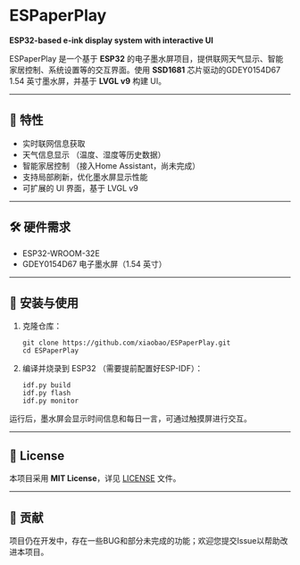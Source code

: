 # ESPaperPlay

**ESP32-based e-ink display system with interactive UI**  

ESPaperPlay 是一个基于 **ESP32** 的电子墨水屏项目，提供联网天气显示、智能家居控制、系统设置等的交互界面。使用 **SSD1681** 芯片驱动的GDEY0154D67 1.54 英寸墨水屏，并基于 **LVGL v9** 构建 UI。

---

## 🌟 特性

- 实时联网信息获取 
- 天气信息显示 （温度、湿度等历史数据）  
- 智能家居控制 （接入Home Assistant，尚未完成）
- 支持局部刷新，优化墨水屏显示性能  
- 可扩展的 UI 界面，基于 LVGL v9  

---

## 🛠 硬件需求

- ESP32-WROOM-32E  
- GDEY0154D67 电子墨水屏（1.54 英寸）  

---

## 🚀 安装与使用

1. 克隆仓库：
   ```
   git clone https://github.com/xiaobao/ESPaperPlay.git
   cd ESPaperPlay
   ```

2. 编译并烧录到 ESP32 （需要提前配置好ESP-IDF）：
   ```
   idf.py build
   idf.py flash
   idf.py monitor
   ```

运行后，墨水屏会显示时间信息和每日一言，可通过触摸屏进行交互。  

---

## 📄 License

本项目采用 **MIT License**，详见 [LICENSE](LICENSE) 文件。  

---

## 🤝 贡献

项目仍在开发中，存在一些BUG和部分未完成的功能；欢迎您提交Issue以帮助改进本项目。
